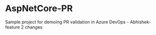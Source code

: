 # AspNetCore-PR
Sample project for demoing PR validation in Azure DevOps - Abhishek-feature 2 changes
